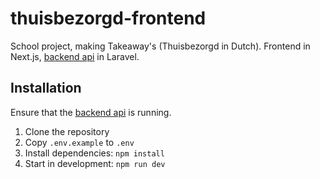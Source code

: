# thuisbezorgd-frontend

School project, making Takeaway's (Thuisbezorgd in Dutch). Frontend in Next.js, [backend api](https://github.com/Rutger505/thuisbezorgd-backend/) in Laravel.

## Installation

Ensure that the [backend api](https://github.com/Rutger505/thuisbezorgd-backend/) is running.

1. Clone the repository
2. Copy `.env.example` to `.env`
3. Install dependencies: `npm install`
4. Start in development: `npm run dev`
